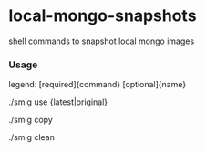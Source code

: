 # local-mongo-snapshots
shell commands to snapshot local mongo images

### Usage

legend: [required]{command} [optional]{name}

./smig use {latest|original}

./smig copy

./smig clean
